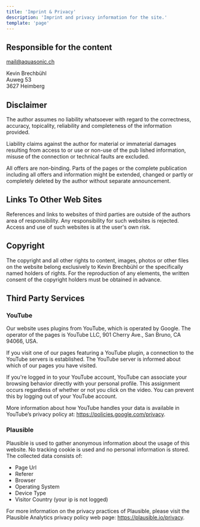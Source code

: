 ```yaml
---
title: 'Imprint & Privacy'
description: 'Imprint and privacy information for the site.'
template: 'page'
---
```


## Responsible for the content

mail@aquasonic.ch

Kevin Brechbühl<br/>
Auweg 53<br/>
3627 Heimberg

## Disclaimer

The author assumes no liability whatsoever with regard to the correctness,
accuracy, topicality, reliability and completeness of the information provided.

Liability claims against the author for material or immaterial damages resulting
from access to or use or non-use of the pub lished information, misuse of the
connection or technical faults are excluded.

All offers are non-binding. Parts of the pages or the complete publication
including all offers and information might be extended, changed or partly or
completely deleted by the author without separate announcement.

## Links To Other Web Sites

References and links to websites of third parties are outside of the authors
area of responsibility. Any responsibility for such websites is rejected. Access
and use of such websites is at the user's own risk.

## Copyright

The copyright and all other rights to content, images, photos or other files on
the website belong exclusively to Kevin Brechbühl or the specifically named
holders of rights. For the reproduction of any elements, the written consent of
the copyright holders must be obtained in advance.

## Third Party Services

### YouTube

Our website uses plugins from YouTube, which is operated by Google. The operator
of the pages is YouTube LLC, 901 Cherry Ave., San Bruno, CA 94066, USA.

If you visit one of our pages featuring a YouTube plugin, a connection to the
YouTube servers is established. The YouTube server is informed about which
of our pages you have visited.

If you're logged in to your YouTube account, YouTube can associate
your browsing behavior directly with your personal profile. This assignment
occurs regardless of whether or not you click on the video. You can prevent this
by logging out of your YouTube account.

More information about how YouTube handles your data is available in YouTube’s
privacy policy at: https://policies.google.com/privacy.

### Plausible

Plausible is used to gather anonymous information about the usage of this
website. No tracking cookie is used and no personal information is stored. The
collected data consists of:

- Page Url
- Referer
- Browser
- Operating System
- Device Type
- Visitor Country (your ip is not logged)

For more information on the privacy practices of Plausible, please visit the
Plausible Analytics privacy policy web page: https://plausible.io/privacy.
